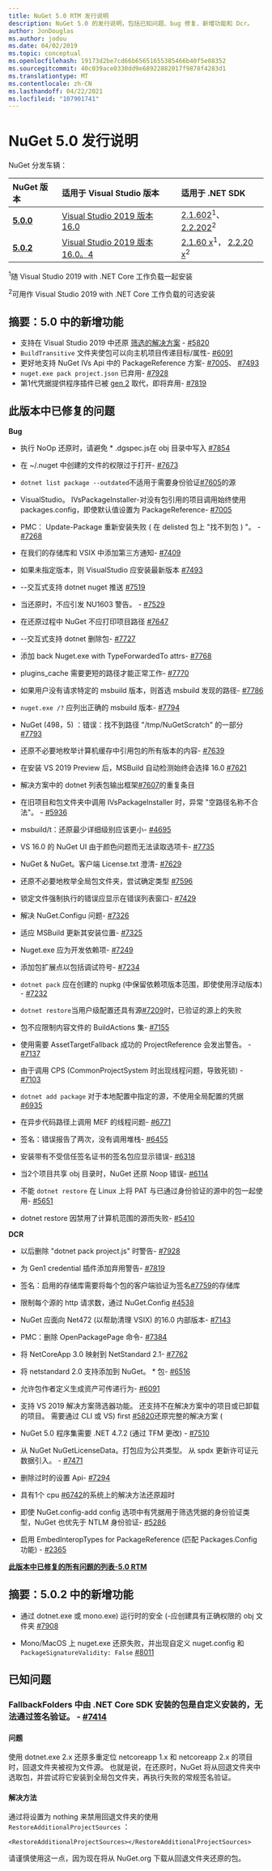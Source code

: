 ```yaml
---
title: NuGet 5.0 RTM 发行说明
description: NuGet 5.0 的发行说明，包括已知问题、bug 修复、新增功能和 Dcr。
author: JonDouglas
ms.author: jodou
ms.date: 04/02/2019
ms.topic: conceptual
ms.openlocfilehash: 19173d2be7cd66b65651655385466b40f5e08352
ms.sourcegitcommit: 40c039ace0330dd9e68922882017f9878f4283d1
ms.translationtype: MT
ms.contentlocale: zh-CN
ms.lasthandoff: 04/22/2021
ms.locfileid: "107901741"
---
```

# <a name="nuget-50-release-notes"></a>NuGet 5.0 发行说明

NuGet 分发车辆：

| NuGet 版本 | 适用于 Visual Studio 版本| 适用于 .NET SDK|
|:---|:---|:---|
| [**5.0.0**](https://nuget.org/downloads) | [Visual Studio 2019 版本 16.0](https://visualstudio.microsoft.com/downloads/) | [2.1.602](https://dotnet.microsoft.com/download/dotnet-core/2.1)<sup>1</sup>、 [2.2.202](https://dotnet.microsoft.com/download/dotnet-core/2.2)<sup>2</sup> |
| [**5.0.2**](https://nuget.org/downloads) | [Visual Studio 2019 版本16.0。4](https://visualstudio.microsoft.com/downloads/) | [2.1.60 x](https://dotnet.microsoft.com/download/dotnet-core/2.1)<sup>1</sup>， [2.2.20 x](https://dotnet.microsoft.com/download/dotnet-core/2.2)<sup>2</sup> |

<sup>1</sup>随 Visual Studio 2019 with .NET Core 工作负载一起安装 

<sup>2</sup>可用作 Visual Studio 2019 with .NET Core 工作负载的可选安装

## <a name="summary-whats-new-in-50"></a>摘要：5.0 中的新增功能

* 支持在 Visual Studio 2019 中还原 [筛选的解决方案](/visualstudio/ide/filtered-solutions) - [#5820](https://github.com/NuGet/Home/issues/5820)
* `BuildTransitive` 文件夹使包可以向主机项目传递目标/属性- [#6091](https://github.com/NuGet/Home/issues/6091)
* 更好地支持 NuGet IVs Api 中的 PackageReference 方案- [#7005](https://github.com/NuGet/Home/issues/7005)、 [#7493](https://github.com/NuGet/Home/issues/7493)
* `nuget.exe pack project.json` 已弃用- [#7928](https://github.com/NuGet/Home/issues/7928)
* 第1代凭据提供程序插件已被 [gen 2](../reference/extensibility/nuget-cross-platform-authentication-plugin.md) 取代，即将弃用- [#7819](https://github.com/NuGet/Home/issues/7819)

## <a name="issues-fixed-in-this-release"></a>此版本中已修复的问题

**Bug**

* 执行 NoOp 还原时，请避免 * .dgspec.js在 obj 目录中写入 [#7854](https://github.com/NuGet/Home/issues/7854)

* 在 ~/.nuget 中创建的文件的权限过于打开- [#7673](https://github.com/NuGet/Home/issues/7673)

* `dotnet list package --outdated`不适用于需要身份验证[#7605](https://github.com/NuGet/Home/issues/7605)的源

* VisualStudio。 IVsPackageInstaller-对没有包引用的项目调用始终使用 packages.config，即使默认值设置为 PackageReference- [#7005](https://github.com/NuGet/Home/issues/7005)

* PMC： Update-Package 重新安装失败 ( 在 delisted 包上 "找不到包 ) "。 - [#7268](https://github.com/NuGet/Home/issues/7268)

* 在我们的存储库和 VSIX 中添加第三方通知- [#7409](https://github.com/NuGet/Home/issues/7409)

* 如果未指定版本，则 VisualStudio 应安装最新版本 [#7493](https://github.com/NuGet/Home/issues/7493)

* --交互式支持 dotnet nuget 推送 [#7519](https://github.com/NuGet/Home/issues/7519)

* 当还原时，不应引发 NU1603 警告。 - [#7529](https://github.com/NuGet/Home/issues/7529)

* 在还原过程中 NuGet 不应打印项目路径 [#7647](https://github.com/NuGet/Home/issues/7647)

* --交互式支持 dotnet 删除包- [#7727](https://github.com/NuGet/Home/issues/7727)

* 添加 back Nuget.exe with TypeForwardedTo attrs- [#7768](https://github.com/NuGet/Home/issues/7768)

* plugins_cache 需要更短的路径才能正常工作- [#7770](https://github.com/NuGet/Home/issues/7770)

* 如果用户没有请求特定的 msbuild 版本，则首选 msbuild 发现的路径- [#7786](https://github.com/NuGet/Home/issues/7786)

* `nuget.exe /?` 应列出正确的 msbuild 版本- [#7794](https://github.com/NuGet/Home/issues/7794)

* NuGet (498，5) ：错误：找不到路径 "/tmp/NuGetScratch" 的一部分 [#7793](https://github.com/NuGet/Home/issues/7793)

* 还原不必要地枚举计算机缓存中引用包的所有版本的内容- [#7639](https://github.com/NuGet/Home/issues/7639)

* 在安装 VS 2019 Preview 后，MSBuild 自动检测始终会选择 16.0 [#7621](https://github.com/NuGet/Home/issues/7621)

* 解决方案中的 dotnet 列表包输出框架[#7607](https://github.com/NuGet/Home/issues/7607)的重复条目

* 在旧项目和包文件夹中调用 IVsPackageInstaller 时，异常 "空路径名称不合法"。 - [#5936](https://github.com/NuGet/Home/issues/5936)

* msbuild/t：还原最少详细级别应该更小- [#4695](https://github.com/NuGet/Home/issues/4695)

* VS 16.0 的 NuGet UI 由于颜色问题而无法读取选项卡- [#7735](https://github.com/NuGet/Home/issues/7735)

* NuGet & NuGet。客户端 License.txt 澄清- [#7629](https://github.com/NuGet/Home/issues/7629)

* 还原不必要地枚举全局包文件夹，尝试确定类型 [#7596](https://github.com/NuGet/Home/issues/7596)

* 锁定文件强制执行的错误应显示在错误列表窗口- [#7429](https://github.com/NuGet/Home/issues/7429)

* 解决 NuGet.Configu 问题- [#7326](https://github.com/NuGet/Home/issues/7326)

* 适应 MSBuild 更新其安装位置- [#7325](https://github.com/NuGet/Home/issues/7325)

* Nuget.exe 应为开发依赖项- [#7249](https://github.com/NuGet/Home/issues/7249)

* 添加包扩展点以包括调试符号- [#7234](https://github.com/NuGet/Home/issues/7234)

* `dotnet pack` 应在创建的 nupkg (中保留依赖项版本范围，即使使用浮动版本) - [#7232](https://github.com/NuGet/Home/issues/7232)

* `dotnet restore`当用户级配置还具有源[#7209](https://github.com/NuGet/Home/issues/7209)时，已验证的源上的失败

* 包不应限制内容文件的 BuildActions 集- [#7155](https://github.com/NuGet/Home/issues/7155)

* 使用需要 AssetTargetFallback 成功的 ProjectReference 会发出警告。 - [#7137](https://github.com/NuGet/Home/issues/7137)

* 由于调用 CPS (CommonProjectSystem 时出现线程问题，导致死锁) - [#7103](https://github.com/NuGet/Home/issues/7103)

* `dotnet add package` 对于本地配置中指定的源，不使用全局配置的凭据 [#6935](https://github.com/NuGet/Home/issues/6935)

* 在异步代码路径上调用 MEF 的线程问题- [#6771](https://github.com/NuGet/Home/issues/6771)

* 签名：错误报告了两次，没有调用堆栈- [#6455](https://github.com/NuGet/Home/issues/6455)

* 安装带有不受信任签名证书的签名包应显示错误- [#6318](https://github.com/NuGet/Home/issues/6318)

* 当2个项目共享 obj 目录时，NuGet 还原 Noop 错误- [#6114](https://github.com/NuGet/Home/issues/6114)

* 不能 `dotnet restore` 在 Linux 上将 PAT 与已通过身份验证的源中的包一起使用- [#5651](https://github.com/NuGet/Home/issues/5651)

* dotnet restore 因禁用了计算机范围的源而失败- [#5410](https://github.com/NuGet/Home/issues/5410)

**DCR**

* 以后删除 "dotnet pack project.js" 时警告- [#7928](https://github.com/NuGet/Home/issues/7928)
 
* 为 Gen1 credential 插件添加弃用警告- [#7819](https://github.com/NuGet/Home/issues/7819)
 
* 签名：启用的存储库需要将每个包的客户端验证为签名[#7759](https://github.com/NuGet/Home/issues/7759)的存储库

* 限制每个源的 http 请求数，通过 NuGet.Config [#4538](https://github.com/NuGet/Home/issues/4538)

* NuGet 应面向 Net472 (以帮助清理 VSIX) 的16.0 内部版本- [#7143](https://github.com/NuGet/Home/issues/7143)

* PMC：删除 OpenPackagePage 命令- [#7384](https://github.com/NuGet/Home/issues/7384)

* 将 NetCoreApp 3.0 映射到 NetStandard 2.1- [#7762](https://github.com/NuGet/Home/issues/7762)

* 将 netstandard 2.0 支持添加到 NuGet。 * 包- [#6516](https://github.com/NuGet/Home/issues/6516)

* 允许包作者定义生成资产可传递行为- [#6091](https://github.com/NuGet/Home/issues/6091)

* 支持 VS 2019 解决方案筛选器功能。 还支持不在解决方案中的项目或已卸载的项目。 需要通过 CLI 或 VS) first [#5820](https://github.com/NuGet/Home/issues/5820)还原完整的解决方案 (

* NuGet 5.0 程序集需要 .NET 4.7.2 (通过 TFM 更改) - [#7510](https://github.com/NuGet/Home/issues/7510)

* 从 NuGet NuGetLicenseData。打包应为公共类型。 从 spdx 更新许可证元数据引入。 - [#7471](https://github.com/NuGet/Home/issues/7471)

* 删除过时的设置 Api- [#7294](https://github.com/NuGet/Home/issues/7294)

* 具有1个 cpu [#6742](https://github.com/NuGet/Home/issues/6742)的系统上的解决方法还原超时

* 即使 NuGet.config-add config 选项中有凭据用于筛选凭据的身份验证类型，NuGet 也优先于 NTLM 身份验证- [#5286](https://github.com/NuGet/Home/issues/5286)

* 启用 EmbedInteropTypes for PackageReference (匹配 Packages.Config 功能) - [#2365](https://github.com/NuGet/Home/issues/2365)

**[此版本中已修复的所有问题的列表-5.0 RTM](https://github.com/NuGet/Home/milestone/84?closed=1)**

## <a name="summary-whats-new-in-502"></a>摘要：5.0.2 中的新增功能

* 通过 dotnet.exe 或 mono.exe) 运行时的安全 (-应创建具有正确权限的 obj 文件夹 [#7908](https://github.com/NuGet/Home/issues/7908)

* Mono/MacOS 上 nuget.exe 还原失败，并出现自定义 nuget.config 和 `PackageSignatureValidity: False` [#8011](https://github.com/NuGet/Home/issues/8011)


## <a name="known-issues"></a>已知问题

### <a name="packages-in-fallbackfolders-installed-by-net-core-sdk-are-custom-installed-and-fail-signature-validation---7414"></a>FallbackFolders 中由 .NET Core SDK 安装的包是自定义安装的，无法通过签名验证。 - [#7414](https://github.com/NuGet/Home/issues/7414)
#### <a name="issue"></a>问题
使用 dotnet.exe 2.x 还原多重定位 netcoreapp 1.x 和 netcoreapp 2.x 的项目时，回退文件夹被视为文件源。 也就是说，在还原时，NuGet 将从回退文件夹中选取包，并尝试将它安装到全局包文件夹，再执行失败的常规签名验证。<br>
#### <a name="workaround"></a>解决方法
通过将设置为 nothing 来禁用回退文件夹的使用 `RestoreAdditionalProjectSources` ：

`<RestoreAdditionalProjectSources></RestoreAdditionalProjectSources>`

请谨慎使用这一点，因为现在将从 NuGet.org 下载从回退文件夹还原的包。
